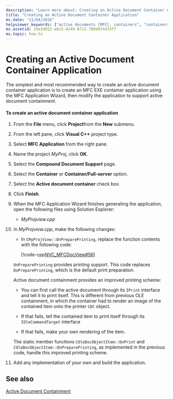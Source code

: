 ```yaml
---
description: "Learn more about: Creating an Active Document Container Application"
title: "Creating an Active Document Container Application"
ms.date: "11/04/2016"
helpviewer_keywords: ["active documents [MFC], containers", "containers [MFC], active document", "active document containers [MFC], creating", "MFC COM, active document containment", "applications [MFC], active document container"]
ms.assetid: 14e2d022-a6c5-4249-8712-706b0f4433f7
ms.topic: how-to
---
```

# Creating an Active Document Container Application

The simplest and most recommended way to create an active document container application is to create an MFC EXE container application using the MFC Application Wizard, then modify the application to support active document containment.

#### To create an active document container application

1. From the **File** menu, click **Project**from the **New** submenu.

1. From the left pane, click **Visual C++** project type.

1. Select **MFC Application** from the right pane.

1. Name the project *MyProj*, click **OK**.

1. Select the **Compound Document Support** page.

1. Select the **Container** or **Container/Full-server** option.

1. Select the **Active document container** check box.

1. Click **Finish**.

1. When the MFC Application Wizard finishes generating the application, open the following files using Solution Explorer:

   - *MyProjview.cpp*

1. In *MyProjview.cpp*, make the following changes:

   - In `CMyProjView::OnPreparePrinting`, replace the function contents with the following code:

     [!code-cpp[NVC_MFCDocView#56](codesnippet/cpp/creating-an-active-document-container-application_1.cpp)]

   `OnPreparePrinting` provides printing support. This code replaces `DoPreparePrinting`, which is the default print preparation.

   Active document containment provides an improved printing scheme:

   - You can first call the active document through its `IPrint` interface and tell it to print itself. This is different from previous OLE containment, in which the container had to render an image of the contained item onto the printer `CDC` object.

   - If that fails, tell the contained item to print itself through its `IOleCommandTarget` interface

   - If that fails, make your own rendering of the item.

   The static member functions `COleDocObjectItem::OnPrint` and `COleDocObjectItem::OnPreparePrinting`, as implemented in the previous code, handle this improved printing scheme.

1. Add any implementation of your own and build the application.

## See also

[Active Document Containment](active-document-containment.md)
